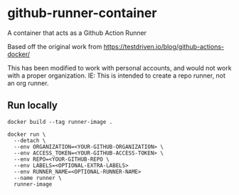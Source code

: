 # github-runner-container
A container that acts as a Github Action Runner

Based off the original work from https://testdriven.io/blog/github-actions-docker/

This has been modified to work with personal accounts, and would not work with a proper organization.  IE: This is intended
to create a repo runner, not an org runner.

## Run locally

```
docker build --tag runner-image .

docker run \
  --detach \
  --env ORGANIZATION=<YOUR-GITHUB-ORGANIZATION> \
  --env ACCESS_TOKEN=<YOUR-GITHUB-ACCESS-TOKEN> \
  --env REPO=<YOUR-GITHUB-REPO \
  --env LABELS=<OPTIONAL-EXTRA-LABELS>
  --env RUNNER_NAME=<OPTIONAL-RUNNER-NAME>
  --name runner \
  runner-image
```